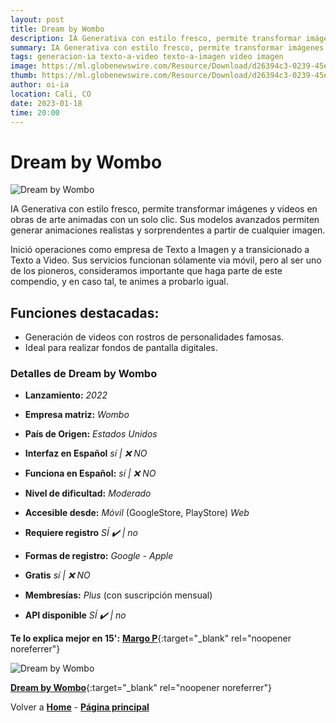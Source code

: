 ```yaml
---
layout: post
title: Dream by Wombo
description: IA Generativa con estilo fresco, permite transformar imágenes y videos en obras de arte animadas con un solo clic.
summary: IA Generativa con estilo fresco, permite transformar imágenes y videos en obras de arte animadas con un solo clic. Sus modelos avanzados permiten generar animaciones realistas y sorprendentes a partir de cualquier imagen.
tags: generacion-ia texto-a-video texto-a-imagen video imagen
image: https://ml.globenewswire.com/Resource/Download/d26394c3-0239-45e0-b89a-9128ddb30c27
thumb: https://ml.globenewswire.com/Resource/Download/d26394c3-0239-45e0-b89a-9128ddb30c27
author: oi-ia
location: Cali, CO
date: 2023-01-18
time: 20:00
---
```


# Dream by Wombo

![Dream by Wombo](https://ml.globenewswire.com/Resource/Download/d26394c3-0239-45e0-b89a-9128ddb30c27)

IA Generativa con estilo fresco, permite transformar imágenes y videos en obras de arte animadas con un solo clic. Sus modelos avanzados permiten generar animaciones realistas y sorprendentes a partir de cualquier imagen.

Inició operaciones como empresa de Texto a Imagen y a transicionado a Texto a Video. Sus servicios funcionan sólamente via móvil, pero al ser uno de los pioneros, consideramos importante que haga parte de este compendio, y en caso tal, te animes a probarlo igual.

## Funciones destacadas:

- Generación de videos con rostros de personalidades famosas.
- Ideal para realizar fondos de pantalla digitales.

### Detalles de Dream by Wombo

- **Lanzamiento:**
  _2022_

- **Empresa matriz:**
  _Wombo_

- **País de Origen:**
  _Estados Unidos_

- **Interfaz en Español**
  _sí | ❌ NO_

- **Funciona en Español:**
  _sí | ❌ NO_

- **Nivel de dificultad:**
  _Moderado_

- **Accesible desde:**
  _Móvil_ (GoogleStore, PlayStore)
  _Web_

- **Requiere registro**
  _SÍ ✔️ | no_

- **Formas de registro:**
  _Google_ - _Apple_

- **Gratis**
  _sí | ❌ NO_

- **Membresías:**
  _Plus_ (con suscripción mensual)

- **API disponible**
  _SÍ ✔️ | no_

**Te lo explica mejor en 15':**
[**Margo P**](https://www.youtube.com/watch?v=Q-101bP_vp8){:target="\_blank" rel="noopener noreferrer"}

![Dream by Wombo](https://ml.globenewswire.com/Resource/Download/d26394c3-0239-45e0-b89a-9128ddb30c27)

[**Dream by Wombo**](https://www.w.ai/){:target="\_blank" rel="noopener noreferrer"}

Volver a [**Home**](https://lucfreelance.github.io/board/) -
[**Página principal**](https://oportunidadesilimitadas.com)
